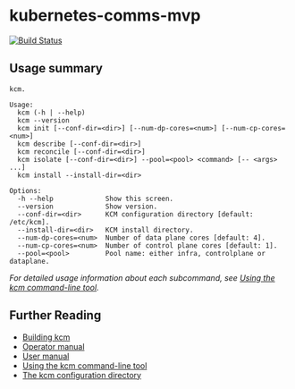 # kubernetes-comms-mvp

[![Build Status](https://travis-ci.com/intelsdi-x/kubernetes-comms-mvp.svg?token=ajyZ5osyX5HNjsUu5muj&branch=master)](https://travis-ci.com/intelsdi-x/kubernetes-comms-mvp)

## Usage summary

```
kcm.

Usage:
  kcm (-h | --help)
  kcm --version
  kcm init [--conf-dir=<dir>] [--num-dp-cores=<num>] [--num-cp-cores=<num>]
  kcm describe [--conf-dir=<dir>]
  kcm reconcile [--conf-dir=<dir>]
  kcm isolate [--conf-dir=<dir>] --pool=<pool> <command> [-- <args> ...]
  kcm install --install-dir=<dir>

Options:
  -h --help             Show this screen.
  --version             Show version.
  --conf-dir=<dir>      KCM configuration directory [default: /etc/kcm].
  --install-dir=<dir>   KCM install directory.
  --num-dp-cores=<num>  Number of data plane cores [default: 4].
  --num-cp-cores=<num>  Number of control plane cores [default: 1].
  --pool=<pool>         Pool name: either infra, controlplane or dataplane.
```

_For detailed usage information about each subcommand, see
[Using the kcm command-line tool][doc-cli]._

## Further Reading

- [Building kcm][doc-build]
- [Operator manual][doc-operator]
- [User manual][doc-user]
- [Using the kcm command-line tool][doc-cli]
- [The kcm configuration directory][doc-config]

[doc-build]: docs/build.md
[doc-cli]: docs/cli.md
[doc-config]: docs/config.md
[doc-operator]: docs/operator.md
[doc-user]: docs/user.md
